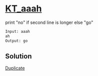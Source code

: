 # [KT_aaah](https://open.kattis.com/problems/aaah)

print "no" if second line is longer else "go"

```txt
Input: aaah
ah
Output: go
```

## Solution

[Duplicate](./BJ_4999.md)

